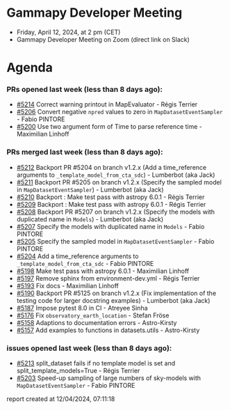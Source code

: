 # Gammapy Developer Meeting 
 * Friday, April 12, 2024, at 2 pm (CET) 
 * Gammapy Developer Meeting on Zoom (direct link on Slack) 
# Agenda

### PRs opened last week (less than 8 days ago): 
* [#5214](https://github.com/gammapy/gammapy/pull/5214) Correct warning printout in MapEvaluator - Régis Terrier
* [#5206](https://github.com/gammapy/gammapy/pull/5206) Convert negative `npred` values to zero in `MapDatasetEventSampler` - Fabio PINTORE
* [#5200](https://github.com/gammapy/gammapy/pull/5200) Use two argument form of Time to parse reference time - Maximilian Linhoff

### PRs merged last week (less than 8 days ago): 
* [#5212](https://github.com/gammapy/gammapy/pull/5212) Backport PR #5204 on branch v1.2.x (Add a time_reference arguments to `_template_model_from_cta_sdc`) - Lumberbot (aka Jack)
* [#5211](https://github.com/gammapy/gammapy/pull/5211) Backport PR #5205 on branch v1.2.x (Specify the sampled model in `MapDatasetEventSampler`) - Lumberbot (aka Jack)
* [#5210](https://github.com/gammapy/gammapy/pull/5210) Backport : Make test pass with astropy 6.0.1 - Régis Terrier
* [#5209](https://github.com/gammapy/gammapy/pull/5209) Backport : Make test pass with astropy 6.0.1 - Régis Terrier
* [#5208](https://github.com/gammapy/gammapy/pull/5208) Backport PR #5207 on branch v1.2.x (Specify the models with duplicated name in `Models`) - Lumberbot (aka Jack)
* [#5207](https://github.com/gammapy/gammapy/pull/5207) Specify the models with duplicated name in `Models` - Fabio PINTORE
* [#5205](https://github.com/gammapy/gammapy/pull/5205) Specify the sampled model in `MapDatasetEventSampler` - Fabio PINTORE
* [#5204](https://github.com/gammapy/gammapy/pull/5204) Add a time_reference arguments to `_template_model_from_cta_sdc` - Fabio PINTORE
* [#5198](https://github.com/gammapy/gammapy/pull/5198) Make test pass with astropy 6.0.1 - Maximilian Linhoff
* [#5197](https://github.com/gammapy/gammapy/pull/5197) Remove sphinx from environment-dev.yml - Régis Terrier
* [#5193](https://github.com/gammapy/gammapy/pull/5193) Fix docs - Maximilian Linhoff
* [#5190](https://github.com/gammapy/gammapy/pull/5190) Backport PR #5125 on branch v1.2.x (Fix implementation of the testing code for larger docstring examples) - Lumberbot (aka Jack)
* [#5187](https://github.com/gammapy/gammapy/pull/5187) Impose pytest 8.0 in CI - Atreyee Sinha
* [#5176](https://github.com/gammapy/gammapy/pull/5176) Fix `observatory_earth_location` - Stefan Fröse
* [#5158](https://github.com/gammapy/gammapy/pull/5158) Adaptions to documentation errors - Astro-Kirsty
* [#5157](https://github.com/gammapy/gammapy/pull/5157) Add examples to functions in datasets.utils - Astro-Kirsty

### issues opened last week (less than 8 days ago): 
* [#5213](https://github.com/gammapy/gammapy/issues/5213) split_dataset fails if no template model is set and split_template_models=True - Régis Terrier
* [#5203](https://github.com/gammapy/gammapy/issues/5203) Speed-up sampling of large numbers of sky-models with `MapDatasetEventSampler` - Fabio PINTORE

 report created at 12/04/2024, 07:11:18